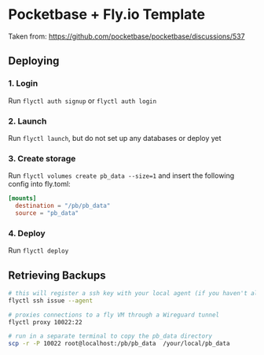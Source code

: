 # Pocketbase + Fly.io Template
Taken from: https://github.com/pocketbase/pocketbase/discussions/537

## Deploying
### 1. Login
Run ```flyctl auth signup``` or ```flyctl auth login```

### 2. Launch
Run ```flyctl launch```, but do not set up any databases or deploy yet

### 3. Create storage
Run ```flyctl volumes create pb_data --size=1``` and insert the following config into fly.toml:

```toml
[mounts]
  destination = "/pb/pb_data"
  source = "pb_data"
```

### 4. Deploy
 Run ```flyctl deploy```

## Retrieving Backups
```bash
# this will register a ssh key with your local agent (if you haven't already)
flyctl ssh issue --agent

# proxies connections to a fly VM through a Wireguard tunnel
flyctl proxy 10022:22

# run in a separate terminal to copy the pb_data directory
scp -r -P 10022 root@localhost:/pb/pb_data  /your/local/pb_data
```